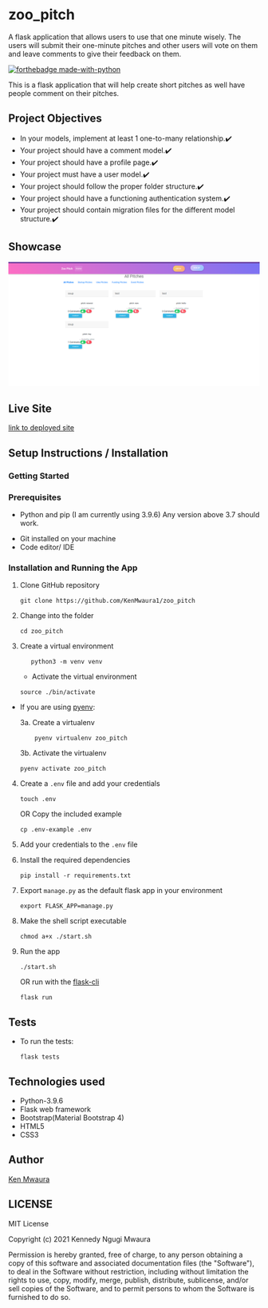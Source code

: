 # zoo_pitch
A flask application that allows users to use that one minute wisely. The users will submit their one-minute pitches and other users will vote on them and leave comments to give their feedback on them.

[![forthebadge made-with-python](http://ForTheBadge.com/images/badges/made-with-python.svg)](https://www.python.org/)

This is a flask application that will help create short pitches as well have people comment on their pitches.

## Project Objectives
* In your models, implement at least 1 one-to-many relationship.:heavy_check_mark:
* Your project should have a comment model.:heavy_check_mark:
* Your project should have a profile page.:heavy_check_mark:
* Your project must have a user model.:heavy_check_mark:
* Your project should follow the proper folder structure.:heavy_check_mark:
* Your project should have a functioning authentication system.:heavy_check_mark:
* Your project should contain migration files for the different model structure.:heavy_check_mark:


## Showcase

![screenshot of app running](app/static/images/Screenshot_121.png)

## Live Site

[link to deployed site]()

## Setup Instructions / Installation

### Getting Started

### Prerequisites

- Python and pip (I am currently using 3.9.6) Any version above 3.7 should work.
* Git installed on your machine
* Code editor/ IDE

### Installation and Running the App

1. Clone GitHub repository

    ```shell
    git clone https://github.com/KenMwaura1/zoo_pitch
    ```

2. Change into the folder

    ```shell
   cd zoo_pitch
    ```

3. Create a virtual environment

   ```shell
      python3 -m venv venv 
   ```

    * Activate the virtual environment
    
   ```shell
   source ./bin/activate
   ```

* If you are using [pyenv](https://github.com/pyenv/pyenv): 

  3a. Create a virtualenv

   ```
       pyenv virtualenv zoo_pitch
   ```

  3b. Activate the virtualenv

   ```
   pyenv activate zoo_pitch
   ```

4. Create a `.env` file and add your credentials

   ```
   touch .env 
   ```

   OR Copy the included example

    ```
    cp .env-example .env 
    ```

5. Add your credentials to the `.env` file


6. Install the required dependencies

   ```shell
   pip install -r requirements.txt
   ```

7. Export `manage.py` as the default flask app in your environment
    ```shell
    export FLASK_APP=manage.py 
    ```
8. Make the shell script executable

    ```shell
   chmod a+x ./start.sh
    ```

9. Run the app

    ```shell
   ./start.sh
    ```

   OR
   run with the [flask-cli](https://flask.palletsprojects.com/en/2.0.x/cli/)

    ```shell
   flask run
    ```

## Tests

* To run the tests:

    ```shell
  flask tests
    ```

## Technologies used

* Python-3.9.6
* Flask web framework
* Bootstrap(Material Bootstrap 4)
* HTML5
* CSS3

## Author

[Ken Mwaura](https://github.com/KenMwaura1)

## LICENSE

MIT License

Copyright (c) 2021 Kennedy Ngugi Mwaura

Permission is hereby granted, free of charge, to any person obtaining a copy
of this software and associated documentation files (the "Software"), to deal
in the Software without restriction, including without limitation the rights
to use, copy, modify, merge, publish, distribute, sublicense, and/or sell
copies of the Software, and to permit persons to whom the Software is
furnished to do so.
